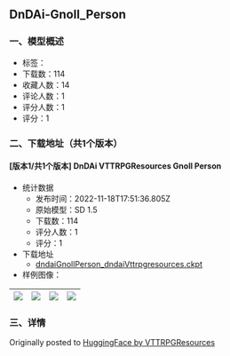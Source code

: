 ## DnDAi-Gnoll_Person
### 一、模型概述

- 标签：
- 下载数：114
- 收藏人数：14
- 评论人数：1
- 评分人数：1
- 评分：1

### 二、下载地址（共1个版本）

#### [版本1/共1个版本] DnDAi VTTRPGResources Gnoll Person

- 统计数据
  - 发布时间：2022-11-18T17:51:36.805Z
  - 原始模型：SD 1.5
  - 下载数：114
  - 评分人数：1
  - 评分：1
- 下载地址
  - [dndaiGnollPerson_dndaiVttrpgresources.ckpt](https://civitai.com/api/download/models/174)
- 样例图像：

| <img src="https://image.civitai.com/xG1nkqKTMzGDvpLrqFT7WA/48d170e7-833a-4bab-0817-23155bdfdd00/width=450/8251.jpeg" /> | <img src="https://image.civitai.com/xG1nkqKTMzGDvpLrqFT7WA/863f64e1-bf07-4ed6-adf6-d1e6d9511c00/width=450/8250.jpeg" /> | <img src="https://image.civitai.com/xG1nkqKTMzGDvpLrqFT7WA/b8cafd50-7b2d-4b31-5842-6e570d6f7b00/width=450/8249.jpeg" /> | <img src="https://image.civitai.com/xG1nkqKTMzGDvpLrqFT7WA/74d4a1e3-329b-4925-e228-0f8bc2d85500/width=450/8248.jpeg" /> |
| ---- | ---- | ---- | ---- |


### 三、详情
<p>Originally posted to <a href="https://huggingface.co/VTTRPGResources/DnDAi-Gnoll_Person" rel="ugc" target="_blank">HuggingFace by VTTRPGResources</a></p>